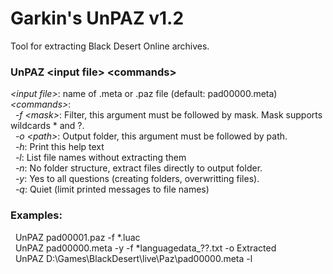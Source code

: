 # Garkin's UnPAZ v1.2
Tool for extracting Black Desert Online archives.  

### UnPAZ \<input file\> \<commands\>  

*\<input file\>*:  name of .meta or .paz file (default: pad00000.meta)  
*\<commands\>*:  
&nbsp;&nbsp;*-f \<mask\>*:  Filter, this argument must be followed by mask. Mask supports wildcards * and ?.  
&nbsp;&nbsp;*-o \<path\>*:  Output folder, this argument must be followed by path.  
&nbsp;&nbsp;*-h*:  Print this help text  
&nbsp;&nbsp;*-l*:  List file names without extracting them  
&nbsp;&nbsp;*-n*:  No folder structure, extract files directly to output folder.  
&nbsp;&nbsp;*-y*:  Yes to all questions (creating folders, overwritting files).  
&nbsp;&nbsp;*-q*:  Quiet (limit printed messages to file names)  
  
### Examples:  
&nbsp;&nbsp;UnPAZ pad00001.paz -f *.luac   
&nbsp;&nbsp;UnPAZ pad00000.meta -y -f *languagedata_??.txt -o Extracted  
&nbsp;&nbsp;UnPAZ D:\Games\BlackDesert\live\Paz\pad00000.meta -l  
